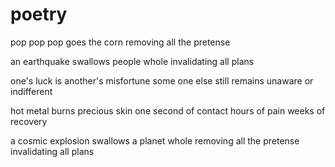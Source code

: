 # poetry

pop pop pop
goes the corn
removing all the pretense

an earthquake swallows people whole
invalidating all plans

one's luck is another's misfortune
some one else still remains unaware
or indifferent

hot metal burns precious skin
one second of contact
hours of pain
weeks of recovery

a cosmic explosion swallows a planet whole
removing all the pretense
invalidating all plans
